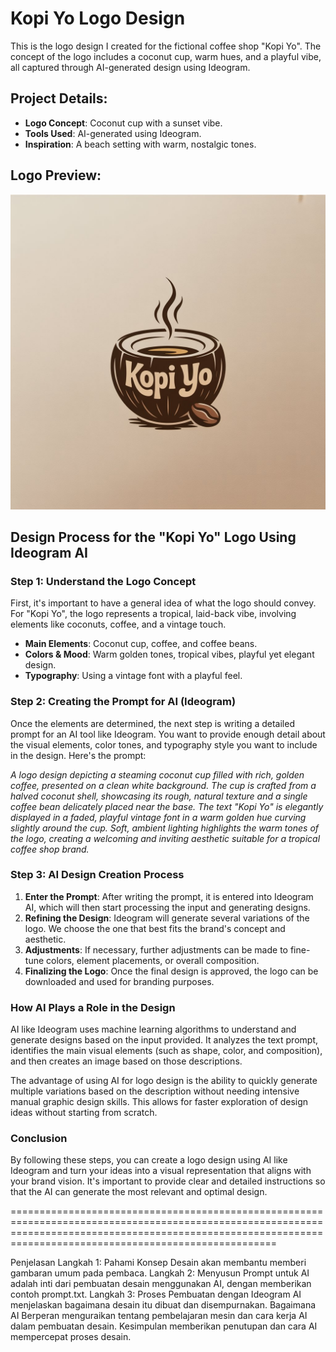 # Kopi Yo Logo Design

This is the logo design I created for the fictional coffee shop "Kopi Yo". The concept of the logo includes a coconut cup, warm hues, and a playful vibe, all captured through AI-generated design using Ideogram.

## Project Details:
- **Logo Concept**: Coconut cup with a sunset vibe.
- **Tools Used**: AI-generated using Ideogram.
- **Inspiration**: A beach setting with warm, nostalgic tones.

## Logo Preview:
![Kopi Yo Logo](https://raw.githubusercontent.com/wildanagba45/AI-generated/main/Kopi-Yo/assets/img/IMG_3411.jpeg)



## Design Process for the "Kopi Yo" Logo Using Ideogram AI

### Step 1: Understand the Logo Concept
First, it's important to have a general idea of what the logo should convey. For "Kopi Yo", the logo represents a tropical, laid-back vibe, involving elements like coconuts, coffee, and a vintage touch.
- **Main Elements**: Coconut cup, coffee, and coffee beans.
- **Colors & Mood**: Warm golden tones, tropical vibes, playful yet elegant design.
- **Typography**: Using a vintage font with a playful feel.

### Step 2: Creating the Prompt for AI (Ideogram)
Once the elements are determined, the next step is writing a detailed prompt for an AI tool like Ideogram. You want to provide enough detail about the visual elements, color tones, and typography style you want to include in the design. Here's the prompt:

*A logo design depicting a steaming coconut cup filled with rich, golden coffee, presented on a clean white background. The cup is crafted from a halved coconut shell, showcasing its rough, natural texture and a single coffee bean delicately placed near the base. The text "Kopi Yo" is elegantly displayed in a faded, playful vintage font in a warm golden hue curving slightly around the cup. Soft, ambient lighting highlights the warm tones of the logo, creating a welcoming and inviting aesthetic suitable for a tropical coffee shop brand.*


### Step 3: AI Design Creation Process
1. **Enter the Prompt**: After writing the prompt, it is entered into Ideogram AI, which will then start processing the input and generating designs.
2. **Refining the Design**: Ideogram will generate several variations of the logo. We choose the one that best fits the brand's concept and aesthetic.
3. **Adjustments**: If necessary, further adjustments can be made to fine-tune colors, element placements, or overall composition.
4. **Finalizing the Logo**: Once the final design is approved, the logo can be downloaded and used for branding purposes.

### How AI Plays a Role in the Design
AI like Ideogram uses machine learning algorithms to understand and generate designs based on the input provided. It analyzes the text prompt, identifies the main visual elements (such as shape, color, and composition), and then creates an image based on those descriptions. 

The advantage of using AI for logo design is the ability to quickly generate multiple variations based on the description without needing intensive manual graphic design skills. This allows for faster exploration of design ideas without starting from scratch.

### Conclusion
By following these steps, you can create a logo design using AI like Ideogram and turn your ideas into a visual representation that aligns with your brand vision. It's important to provide clear and detailed instructions so that the AI can generate the most relevant and optimal design.


================================================================================================================================================================================================================

Penjelasan
Langkah 1: Pahami Konsep Desain akan membantu memberi gambaran umum pada pembaca.
Langkah 2: Menyusun Prompt untuk AI adalah inti dari pembuatan desain menggunakan AI, dengan memberikan contoh prompt.txt.
Langkah 3: Proses Pembuatan dengan Ideogram AI menjelaskan bagaimana desain itu dibuat dan disempurnakan.
Bagaimana AI Berperan menguraikan tentang pembelajaran mesin dan cara kerja AI dalam pembuatan desain.
Kesimpulan memberikan penutupan dan cara AI mempercepat proses desain.
